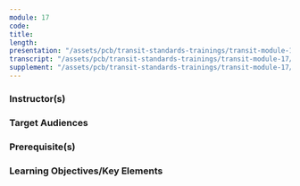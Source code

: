 ```yaml
---
module: 17
code: 
title: 
length: 
presentation: "/assets/pcb/transit-standards-trainings/transit-module-17/mt17ppt.pdf"
transcript: "/assets/pcb/transit-standards-trainings/transit-module-17/mt17trans.pdf"
supplement: "/assets/pcb/transit-standards-trainings/transit-module-17/mt17sup.pdf"
---
```



### Instructor(s)


### Target Audiences


### Prerequisite(s)


### Learning Objectives/Key Elements
